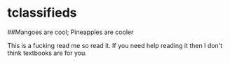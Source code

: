 # tclassifieds

##Mangoes are cool; Pineapples are cooler 

This is a fucking read me so read it. If you need help reading it then I don't think textbooks are for you.  
